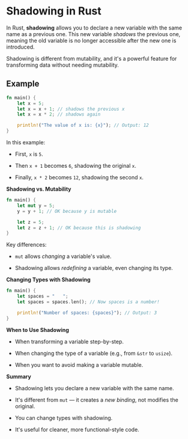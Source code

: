 # Shadowing in Rust

In Rust, **shadowing** allows you to declare a new variable with the same name as a previous one. This new variable *shadows* the previous one, meaning the old variable is no longer accessible after the new one is introduced.

Shadowing is different from mutability, and it's a powerful feature for transforming data without needing mutability.



## Example

```rust
fn main() {
    let x = 5;
    let x = x + 1; // shadows the previous x
    let x = x * 2; // shadows again

    println!("The value of x is: {x}"); // Output: 12
}
```
In this example:

-   First, `x` is `5`.
    
-   Then `x + 1` becomes `6`, shadowing the original `x`.
    
-   Finally, `x * 2` becomes `12`, shadowing the second `x`.

**Shadowing vs. Mutability**
```rust
fn main() {
    let mut y = 5;
    y = y + 1; // OK because y is mutable

    let z = 5;
    let z = z + 1; // OK because this is shadowing
}
```
Key differences:

-   `mut` allows _changing_ a variable's value.
    
-   Shadowing allows _redefining_ a variable, even changing its type.

**Changing Types with Shadowing**
```rust
fn main() {
    let spaces = "   ";
    let spaces = spaces.len(); // Now spaces is a number!

    println!("Number of spaces: {spaces}"); // Output: 3
}
```

**When to Use Shadowing**

-   When transforming a variable step-by-step.
    
-   When changing the type of a variable (e.g., from `&str` to `usize`).
    
-   When you want to avoid making a variable mutable.

 
<b> Summary</b>

-   Shadowing lets you declare a new variable with the same name.
    
-   It's different from `mut` — it creates a _new binding_, not modifies the original.
    
-   You can change types with shadowing.
    
-   It's useful for cleaner, more functional-style code.
